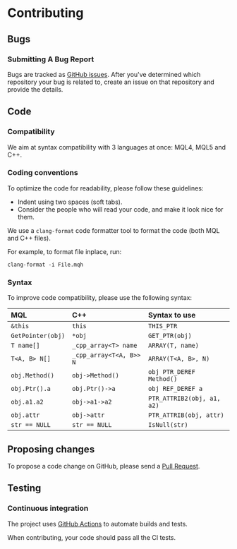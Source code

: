 # Contributing

## Bugs

### Submitting A Bug Report

Bugs are tracked as [GitHub issues](https://guides.github.com/features/issues/).
After you've determined which repository your bug is related to,
create an issue on that repository and provide the details.

## Code

### Compatibility

We aim at syntax compatibility with 3 languages at once: MQL4, MQL5 and C++.

### Coding conventions

To optimize the code for readability, please follow these guidelines:

* Indent using two spaces (soft tabs).
* Consider the people who will read your code, and make it look nice for them.

We use a `clang-format` code formatter tool to format the code
(both MQL and C++ files).

For example, to format file inplace, run:

    clang-format -i File.mqh

### Syntax

To improve code compatibility, please use the following syntax:

| MQL               | C++                     | Syntax to use              |
|:------------------|:------------------------|:---------------------------|
| `&this`           | `this`                  | `THIS_PTR`                 |
| `GetPointer(obj)` | `*obj`                  | `GET_PTR(obj)`             |
| `T name[]`        | `_cpp_array<T> name`    | `ARRAY(T, name)`           |
| `T<A, B> N[]`     | `_cpp_array<T<A, B>> N` | `ARRAY(T<A, B>, N)`        |
| `obj.Method()`    | `obj->Method()`         | `obj PTR_DEREF Method()`   |
| `obj.Ptr().a`     | `obj.Ptr()->a`          | `obj REF_DEREF a`          |
| `obj.a1.a2`       | `obj->a1->a2`           | `PTR_ATTRIB2(obj, a1, a2)` |
| `obj.attr`        | `obj->attr`             | `PTR_ATTRIB(obj, attr)`    |
| `str == NULL`     | `str == NULL`           | `IsNull(str)`              |

## Proposing changes

To propose a code change on GitHub,
please send a [Pull Request](https://support.github.com/features/pull-requests).

## Testing

### Continuous integration

The project uses [GitHub Actions](https://github.com/features/actions)
to automate builds and tests.

When contributing, your code should pass all the CI tests.
